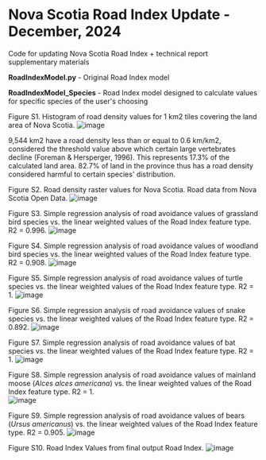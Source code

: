 # Nova Scotia Road Index Update - December, 2024
Code for updating Nova Scotia Road Index + technical report supplementary materials

**RoadIndexModel.py** - Original Road Index model

**RoadIndexModel_Species** - Road Index model designed to calculate values for specific species of the user's choosing


Figure S1. Histogram of road density values for 1 km2 tiles covering the land area of Nova Scotia.
![image](https://github.com/user-attachments/assets/180a6583-6259-48fc-94bb-0c640b437078)

9,544 km2 have a road density less than or equal to 0.6 km/km2, considered the threshold value above which certain large vertebrates decline (Foreman & Hersperger, 1996). This represents 17.3% of the calculated land area. 82.7% of land in the province thus has a road density considered harmful to certain species' distribution.

Figure S2. Road density raster values for Nova Scotia. Road data from Nova Scotia Open Data. 
![image](https://github.com/user-attachments/assets/5b7ea595-ce6c-4f6c-8644-4c19b4192109)
 
Figure S3. Simple regression analysis of road avoidance values of grassland bird species vs. the linear weighted values of the Road Index feature type. R2 = 0.996.
![image](https://github.com/user-attachments/assets/3b310257-3c3d-4a89-9ced-c14ce83321de)

Figure S4. Simple regression analysis of road avoidance values of woodland bird species vs. the linear weighted values of the Road Index feature type. R2 = 0.908.
![image](https://github.com/user-attachments/assets/20fc54f1-cf3c-427d-ba85-d0bd7f8ca882)

Figure S5. Simple regression analysis of road avoidance values of turtle species vs. the linear weighted values of the Road Index feature type. R2 = 1.
![image](https://github.com/user-attachments/assets/3f624be1-2681-4445-a3ff-8996f5c45da4)

Figure S6. Simple regression analysis of road avoidance values of snake species vs. the linear weighted values of the Road Index feature type. R2 = 0.892.
![image](https://github.com/user-attachments/assets/8410273d-9e5b-4902-8eaa-e11d43ef1193)

Figure S7. Simple regression analysis of road avoidance values of bat species vs. the linear weighted values of the Road Index feature type. R2 = 1.
![image](https://github.com/user-attachments/assets/1fd451e1-61d0-466f-aee3-1b3025b0d79c)

Figure S8. Simple regression analysis of road avoidance values of mainland moose (_Alces alces americana_) vs. the linear weighted values of the Road Index feature type. R2 = 1.  
![image](https://github.com/user-attachments/assets/d3734f84-74d0-4190-bad4-7f919cacf736)

Figure S9. Simple regression analysis of road avoidance values of bears (_Ursus americanus_) vs. the linear weighted values of the Road Index feature type. R2 = 0.905.
![image](https://github.com/user-attachments/assets/de313237-1b48-436d-ada4-cd43a60b6681)

Figure S10. Road Index Values from final output Road Index. 
![image](https://github.com/user-attachments/assets/0190edb3-46f8-437d-b749-da383deba878)

